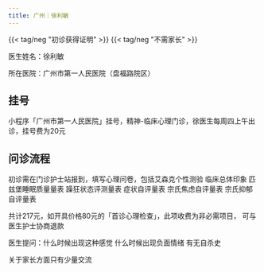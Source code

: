```yaml
---
title: 广州｜徐利敏
---
```


{{< tag/neg "初诊获得证明" >}} {{< tag/neg "不需家长" >}}

医生姓名：徐利敏

所在医院：广州市第一人民医院（盘福路院区）

## 挂号

小程序「广州市第一人民医院」挂号，精神-临床心理门诊，徐医生每周四上午出诊，挂号费为20元

## 问诊流程

初诊需在门诊护士站报到，填写心理问卷，包括艾森克个性测验 临床总体印象 匹兹堡睡眠质量量表 躁狂状态评测量表 症状自评量表 宗氏焦虑自评量表 宗氏抑郁自评量表

共计217元，如开具价格80元的「首诊心理检查」，此项收费为非必需项目， 可与医生护士协商退款

医生提问：什么时候出现这种感觉 什么时候出现负面情绪 有无自杀史 

关于家长方面只有少量交流


